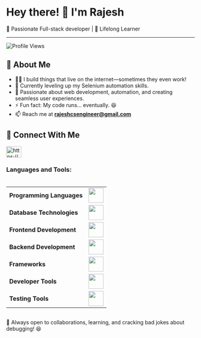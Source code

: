 
# Hey there! 👋 I'm Rajesh

🚀 Passionate Full-stack developer  | 🧠 Lifelong Learner

---

![Profile Views](https://komarev.com/ghpvc/?username=rajeshcse02&label=Profile%20views&color=0e75b6&style=flat)

## 🧐 About Me

- 👨‍💻 I build things that live on the internet—sometimes they even work! 
- 🌱 Currently leveling up my Selenium automation skills. 
- 🎯 Passionate about web development, automation, and creating seamless user experiences. 
- ⚡ Fun fact: My code runs… eventually. 😆
- 📫 Reach me at **rajeshcsengineer@gmail.com**

## 🤝 Connect With Me
<p align="left">
<a href="https://linkedin.com/in/https://www.linkedin.com/in/rajesh-r-584b55249/" target="blank"><img align="center" src="https://raw.githubusercontent.com/rahuldkjain/github-profile-readme-generator/master/src/images/icons/Social/linked-in-alt.svg" alt="https://www.linkedin.com/in/rajesh-r-584b55249/" height="30" width="40" /></a>
</p>

<h3 align="left">Languages and Tools:</h3>


<div style="display: flex; justify-content: center; margin-top: 20px;">
    <table>
        <tr>
            <td><strong>Programming Languages</strong></td>
            <td><img height=40 src="https://skillicons.dev/icons?i=c,java,python,js&theme=dark"></td>
        </tr>
        <tr>
            <td><strong>Database Technologies</strong></td>
            <td><img height=40 src="https://skillicons.dev/icons?i=mysql,mongodb,firebase&theme=dark"></td>
        </tr>
        <tr>
            <td><strong>Frontend Development</strong></td>
            <td><img height=40 src="https://skillicons.dev/icons?i=html,css,js,react,vite"></td>
        </tr>
        <tr>
            <td><strong>Backend Development</strong></td>
            <td><img height=40 src="https://skillicons.dev/icons?i=nodejs,express&theme=dark"></td>
        </tr>
        <tr>
            <td><strong>Frameworks</strong></td>
            <td><img height=40
                    src="https://skillicons.dev/icons?i=tailwind,bootstrap,opencv&theme=dark"></td>
        </tr>
        <tr>
            <td><strong>Developer Tools</strong></td>
            <td><img height=40
                    src="https://skillicons.dev/icons?i=git,github,postman,docker&theme=dark">
            </td>
        </tr>
         <tr>
            <td><strong>Testing Tools</strong></td>
            <td><img height=40
                    src="https://skillicons.dev/icons?i=selenium&theme=dark">
            </td>
        </tr>
    </table>
</div>

🚀 Always open to collaborations, learning, and cracking bad jokes about debugging! 😆

